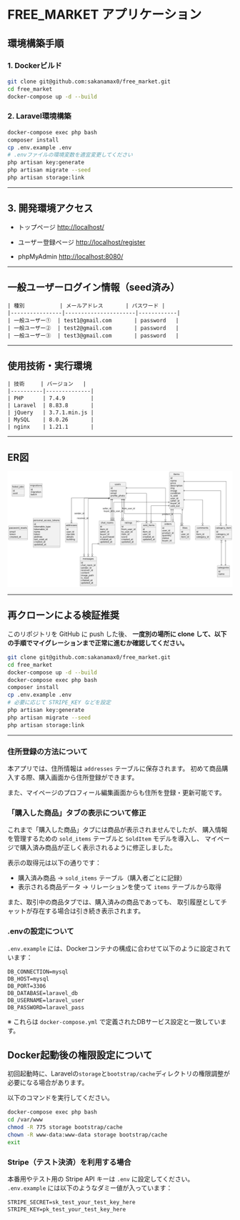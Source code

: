 # FREE\_MARKET アプリケーション

## 環境構築手順

### 1. Dockerビルド

```bash
git clone git@github.com:sakanamax0/free_market.git
cd free_market
docker-compose up -d --build
```

### 2. Laravel環境構築

```bash
docker-compose exec php bash
composer install
cp .env.example .env
# .envファイルの環境変数を適宜変更してください
php artisan key:generate
php artisan migrate --seed
php artisan storage:link
```

---

## 3. 開発環境アクセス

* トップページ
  [http://localhost/](http://localhost/)

* ユーザー登録ページ
  [http://localhost/register](http://localhost/register)

* phpMyAdmin
  [http://localhost:8080/](http://localhost:8080/)

---

## 一般ユーザーログイン情報（seed済み）

```text
| 種別           | メールアドレス       | パスワード |
|----------------|----------------------|------------|
| 一般ユーザー①  | test1@gmail.com       | password   |
| 一般ユーザー②  | test2@gmail.com       | password   |
| 一般ユーザー③  | test3@gmail.com       | password   |
```

---

## 使用技術・実行環境

```text
| 技術     | バージョン   |
|----------|--------------|
| PHP      | 7.4.9        |
| Laravel  | 8.83.8       |
| jQuery   | 3.7.1.min.js |
| MySQL    | 8.0.26       |
| nginx    | 1.21.1       |
```

---

## ER図

![ER図](free_market.drawio.png)

---

## 再クローンによる検証推奨

このリポジトリを GitHub に push した後、
**一度別の場所に clone して、以下の手順でマイグレーションまで正常に進むか確認してください。**

```bash
git clone git@github.com:sakanamax0/free_market.git
cd free_market
docker-compose up -d --build
docker-compose exec php bash
composer install
cp .env.example .env
# 必要に応じて STRIPE_KEY などを設定
php artisan key:generate
php artisan migrate --seed
php artisan storage:link
```

---

### 住所登録の方法について

本アプリでは、住所情報は `addresses` テーブルに保存されます。
初めて商品購入する際、購入画面から住所登録ができます。

また、マイページのプロフィール編集画面からも住所を登録・更新可能です。

### 「購入した商品」タブの表示について修正

これまで「購入した商品」タブには商品が表示されませんでしたが、
購入情報を管理するための `sold_items` テーブルと `SoldItem` モデルを導入し、
マイページで購入済み商品が正しく表示されるように修正しました。

表示の取得元は以下の通りです：

* 購入済み商品 → `sold_items` テーブル（購入者ごとに記録）
* 表示される商品データ → リレーションを使って `items` テーブルから取得

また、取引中の商品タブでは、購入済みの商品であっても、
取引履歴としてチャットが存在する場合は引き続き表示されます。

### .envの設定について

`.env.example` には、Dockerコンテナの構成に合わせて以下のように設定されています：

```
DB_CONNECTION=mysql
DB_HOST=mysql
DB_PORT=3306
DB_DATABASE=laravel_db
DB_USERNAME=laravel_user
DB_PASSWORD=laravel_pass
```

※ これらは `docker-compose.yml` で定義されたDBサービス設定と一致しています。

## Docker起動後の権限設定について

初回起動時に、Laravelの`storage`と`bootstrap/cache`ディレクトリの権限調整が必要になる場合があります。

以下のコマンドを実行してください。

```bash
docker-compose exec php bash
cd /var/www
chmod -R 775 storage bootstrap/cache
chown -R www-data:www-data storage bootstrap/cache
exit
```

### Stripe（テスト決済）を利用する場合

本番用やテスト用の Stripe API キーは `.env` に設定してください。  
`.env.example` には以下のようなダミー値が入っています：

```env
STRIPE_SECRET=sk_test_your_test_key_here
STRIPE_KEY=pk_test_your_test_key_here
